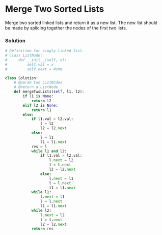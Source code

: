 # Merge Two Sorted Lists

Merge two sorted linked lists and return it as a new list.
The new list should be made by splicing together the nodes of the first two lists.

### Solution
``` python
# Definition for singly-linked list.
# class ListNode:
#     def __init__(self, x):
#         self.val = x
#         self.next = None

class Solution:
    # @param two ListNodes
    # @return a ListNode
    def mergeTwoLists(self, l1, l2):
        if l1 is None:
            return l2
        elif l2 is None:
            return l1
        else:
            if l1.val > l2.val:
                l = l2
                l2 = l2.next
            else:
                l = l1
                l1 = l1.next
            res = l
            while l1 and l2:
                if l1.val > l2.val:
                    l.next = l2
                    l = l.next
                    l2 = l2.next
                else:
                    l.next = l1
                    l = l.next
                    l1 = l1.next
            while l1:
                l.next = l1
                l = l.next
                l1 = l1.next
            while l2:
                l.next = l2
                l = l.next
                l2 = l2.next
            return res
```
<div id="disqus_thread"></div>
<script type="text/javascript">
    var disqus_shortname = 'algorithm-book';
    (function() {
        var dsq = document.createElement('script'); dsq.type = 'text/javascript'; dsq.async = true;
        dsq.src = '//' + disqus_shortname + '.disqus.com/embed.js';
        (document.getElementsByTagName('head')[0] || document.getElementsByTagName('body')[0]).appendChild(dsq);
    })();
</script>

